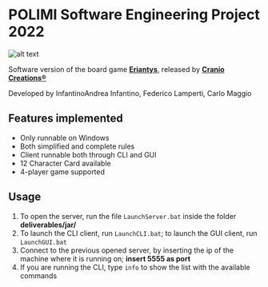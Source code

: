 # POLIMI Software Engineering Project 2022
![alt text](https://cf.geekdo-images.com/DzhJxVjMhGQadReXJmbIaQ__opengraph/img/qv98Tqw2-X1Mj-0J6OMlRoVC_Uk=/0x0:2988x1569/fit-in/1200x630/filters:strip_icc()/pic6253341.jpg)

Software version of the board game [**Eriantys**](https://www.craniocreations.it/prodotto/eriantys), released by [**Cranio Creations®**](https://www.craniocreations.it/)

Developed by InfantinoAndrea Infantino, Federico Lamperti, Carlo Maggio
## Features implemented
* Only runnable on Windows
* Both simplified and complete rules
* Client runnable both through CLI and GUI
* 12 Character Card available
* 4-player game supported
## Usage
1. To open the server, run the file `LaunchServer.bat` inside the folder **deliverables/jar/**
2. To launch the CLI client, run `LaunchCLI.bat`; to launch the GUI client, run `LaunchGUI.bat`
3. Connect to the previous opened server, by inserting the ip of the machine where it is running on; **insert 5555 as port**
4. If you are running the CLI, type `info` to show the list with the available commands

